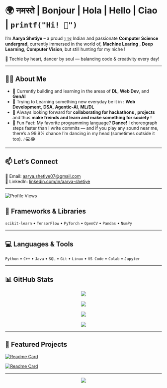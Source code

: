 # 🌍 नमस्ते | Bonjour | Hola | Hello | Ciao | `printf("Hi! 👋")`

I’m **Aarya Shetiye** – a proud 🇮🇳 Indian and passionate **Computer Science undergrad**, currently immersed in the world of, **Machine Learing** , **Deep Learning**, **Computer Vision**, but still hunting for my niche !

💫 Techie by heart, dancer by soul — balancing code & creativity every day!

---

## 👩‍💻 About Me

- 🔭 Currently building and learning in the areas of **DL**, **Web Dev**, and **GenAI**
- 🌱 Trying to Learning something new everyday be it in : **Web Development**, **DSA**, **Agentic-AI**, **ML/DL**
- 🤝 Always looking forward for **collaborating for hackathons , projects** and thus **make freinds and learn and make something for society** ! 
- 💃 Fun Fact: My favorite programming language? **Dance!** I choreograph steps faster than I write commits — and if you play any sound near me, there’s a 99.9% chance I’m dancing in my head (sometimes outside it too). 🎶💻😂
---

## 📫 Let’s Connect

💌 Email: [aarya.shetiye07@gmail.com](mailto:aarya.shetiye07@gmail.com)  
🔗 LinkedIn: [linkedin.com/in/aarya-shetiye](https://www.linkedin.com/in/aarya-shetiye/)

---

![Profile Views](https://komarev.com/ghpvc/?username=programmer-aarya7&label=Profile%20views&color=blueviolet&style=flat-square)


## 🧰 Frameworks & Libraries

`scikit-learn` • `TensorFlow` • `PyTorch` • `OpenCV` • `Pandas` • `NumPy`

---

## 💻 Languages & Tools

`Python` • `C++` • `Java` • `SQL` • `Git` • `Linux` • `VS Code` • `Colab` • `Jupyter`

---

## 📊 GitHub Stats

<div align="center">
  <img src="https://github-readme-stats.vercel.app/api?username=programmer-aarya7&show_icons=true&theme=tokyonight" />
  <br><br>
  <img src="https://github-readme-streak-stats.herokuapp.com?user=programmer-aarya7&theme=tokyonight" />
  <br><br>
  <img src="https://github-readme-activity-graph.cyclic.app/graph?username=programmer-aarya7&theme=tokyo-night" />
  <br><br>
  <img src="https://github-readme-stats.vercel.app/api/top-langs/?username=programmer-aarya7&layout=compact&theme=tokyonight" />
</div>

---

## 📌 Featured Projects

[![Readme Card](https://github-readme-stats.vercel.app/api/pin/?username=programmer-aarya7&repo=Gender-Classification-and-Face-Matching&theme=tokyonight)](https://github.com/programmer-aarya7/Gender-Classification-and-Face-Matching)

[![Readme Card](https://github-readme-stats.vercel.app/api/pin/?username=programmer-aarya7&repo=Multi-Agent-GenAI&theme=tokyonight)](https://github.com/programmer-aarya7/Multi-Agent-GenAI)

---

<p align="center">
  <img src="https://github-profile-summary-cards.vercel.app/api/cards/profile-details?username=programmer-aarya7&theme=tokyonight" />
</p>
